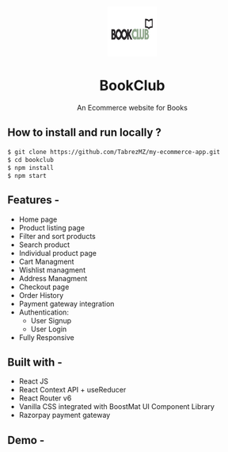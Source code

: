 <div align="center">
  <img src="src/assets/bookclub.jpg" height="100" width="100" alt="logo"/>
  
# BookClub
  An Ecommerce website for Books 
</div>

## **How to install and run locally ?**

```
$ git clone https://github.com/TabrezMZ/my-ecommerce-app.git
$ cd bookclub
$ npm install
$ npm start
```
## **Features -**

- Home page
- Product listing page
- Filter and sort products
- Search product
- Individual product page
- Cart Managment
- Wishlist managment
- Address Managment
- Checkout page
- Order History
- Payment gateway integration
- Authentication:
  - User Signup
  - User Login
 - Fully Responsive

## **Built with -**

- React JS
- React Context API + useReducer
- React Router v6
- Vanilla CSS integrated with BoostMat UI Component Library
- Razorpay payment gateway

## **Demo -**
<!-- ![ezgif com-gif-maker](https://user-images.githubusercontent.com/58260342/161412291-aec62d98-98bd-4902-8109-1069406702b4.gif) -->


